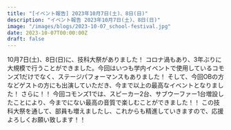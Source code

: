 ```yaml
---
title: "[イベント報告] 2023年10月7日(土)、8日(日)"
description: "イベント報告 2023年10月7日(土)、8日(日)"
image: "/images/blogs/2023-10-07_school-festival.jpg"
date: 2023-10-07T00:00:00Z
draft: false
---
```


10月7日(土)、8日(日)に、技科大祭がありました！
コロナ渦もあり、3年ぶりに大規模で行うことができました。今回はいつも学内イベントで使用しているコモンズ1だけでなく、ステージパフォーマンスもありました！
そして、今回OBの方などゲストの方にも出演していただき、今まで以上の最高なイベントとなりました！
さらに！！
今回コモンズ1では、スピーカー2台、サブウーファー1台増設したことにより、今までにない最高の音質で楽しむことができました！！
この技科大祭を通して、部員も増えましたし、これからも精進していきますので、応援よろしくお願い致します！！